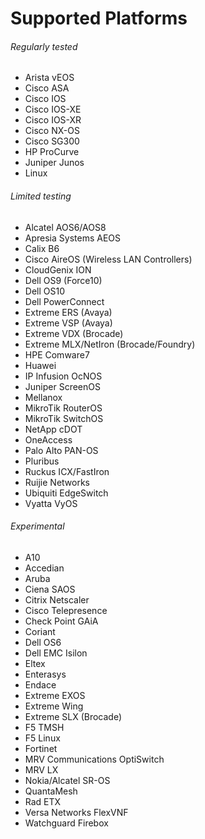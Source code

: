 # Supported Platforms

###### Regularly tested

- Arista vEOS
- Cisco ASA
- Cisco IOS
- Cisco IOS-XE
- Cisco IOS-XR
- Cisco NX-OS
- Cisco SG300
- HP ProCurve
- Juniper Junos
- Linux

###### Limited testing

- Alcatel AOS6/AOS8
- Apresia Systems AEOS
- Calix B6
- Cisco AireOS (Wireless LAN Controllers)
- CloudGenix ION
- Dell OS9 (Force10)
- Dell OS10
- Dell PowerConnect
- Extreme ERS (Avaya)
- Extreme VSP (Avaya)
- Extreme VDX (Brocade)
- Extreme MLX/NetIron (Brocade/Foundry)
- HPE Comware7
- Huawei
- IP Infusion OcNOS
- Juniper ScreenOS
- Mellanox
- MikroTik RouterOS
- MikroTik SwitchOS
- NetApp cDOT
- OneAccess
- Palo Alto PAN-OS
- Pluribus
- Ruckus ICX/FastIron
- Ruijie Networks
- Ubiquiti EdgeSwitch
- Vyatta VyOS

###### Experimental

- A10
- Accedian
- Aruba
- Ciena SAOS
- Citrix Netscaler
- Cisco Telepresence
- Check Point GAiA
- Coriant
- Dell OS6
- Dell EMC Isilon
- Eltex
- Enterasys
- Endace
- Extreme EXOS
- Extreme Wing
- Extreme SLX (Brocade)
- F5 TMSH
- F5 Linux
- Fortinet
- MRV Communications OptiSwitch
- MRV LX
- Nokia/Alcatel SR-OS
- QuantaMesh
- Rad ETX
- Versa Networks FlexVNF
- Watchguard Firebox

